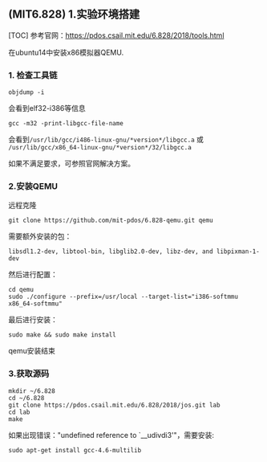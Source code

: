 ## (MIT6.828) 1.实验环境搭建
[TOC]
参考官网：https://pdos.csail.mit.edu/6.828/2018/tools.html


在ubuntu14中安装x86模拟器QEMU.

### 1. 检查工具链

```
objdump -i
```

会看到elf32-i386等信息

```
gcc -m32 -print-libgcc-file-name
```

会看到`/usr/lib/gcc/i486-linux-gnu/*version*/libgcc.a` 或 `/usr/lib/gcc/x86_64-linux-gnu/*version*/32/libgcc.a`

如果不满足要求，可参照官网解决方案。

### 2.安装QEMU

远程克隆

```
git clone https://github.com/mit-pdos/6.828-qemu.git qemu
```

需要额外安装的包：

```
libsdl1.2-dev, libtool-bin, libglib2.0-dev, libz-dev, and libpixman-1-dev
```

然后进行配置：

```
cd qemu
sudo ./configure --prefix=/usr/local --target-list="i386-softmmu x86_64-softmmu"
```

最后进行安装：

```
sudo make && sudo make install
```

qemu安装结束

### 3.获取源码

```
mkdir ~/6.828
cd ~/6.828
git clone https://pdos.csail.mit.edu/6.828/2018/jos.git lab
cd lab
make
```

如果出现错误："undefined reference to `__udivdi3'"，需要安装:

```
sudo apt-get install gcc-4.6-multilib
```
